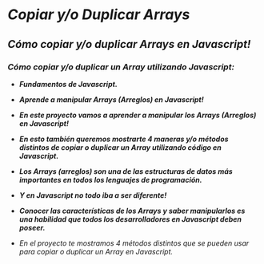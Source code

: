 # **_Copiar y/o Duplicar Arrays_**

## **_Cómo copiar y/o duplicar Arrays en Javascript!_**

### **_Cómo copiar y/o duplicar un Array utilizando Javascript:_**

- **_Fundamentos de Javascript._**

- **_Aprende a manipular Arrays (Arreglos) en Javascript!_**

- **_En este proyecto vamos a aprender a manipular los Arrays (Arreglos) en Javascript!_**

- **_En esto también queremos mostrarte 4 maneras y/o métodos distintos de copiar o duplicar un Array utilizando código en Javascript._**

- **_Los Arrays (arreglos) son una de las estructuras de datos más importantes en todos los lenguajes de programación._**

- **_Y en Javascript no todo iba a ser diferente!_**

- **_Conocer las características de los Arrays y saber manipularlos es una habilidad que todos los desarrolladores en Javascript deben poseer._**

- _En el proyecto te mostramos 4 métodos distintos que se pueden usar para copiar o duplicar un Array en Javascript._
